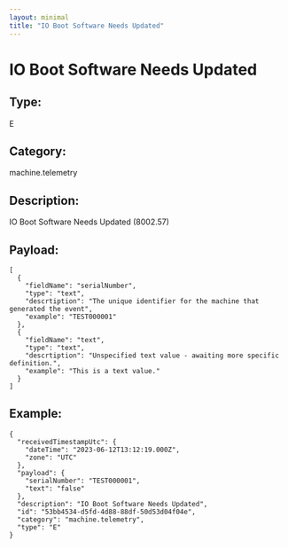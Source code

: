 ```yaml
---
layout: minimal
title: "IO Boot Software Needs Updated"
---
```


# IO Boot Software Needs Updated

## Type:

E

## Category:

machine.telemetry

## Description: 

IO Boot Software Needs Updated (8002.57)

## Payload:

```
[
  {
    "fieldName": "serialNumber",
    "type": "text",
    "descrtiption": "The unique identifier for the machine that generated the event",
    "example": "TEST000001"
  },
  {
    "fieldName": "text",
    "type": "text",
    "descrtiption": "Unspecified text value - awaiting more specific definition.",
    "example": "This is a text value."
  }
]
```

## Example:

```
{
  "receivedTimestampUtc": {
    "dateTime": "2023-06-12T13:12:19.000Z",
    "zone": "UTC"
  },
  "payload": {
    "serialNumber": "TEST000001",
    "text": "false"
  },
  "description": "IO Boot Software Needs Updated",
  "id": "53bb4534-d5fd-4d88-88df-50d53d04f04e",
  "category": "machine.telemetry",
  "type": "E"
}
```

